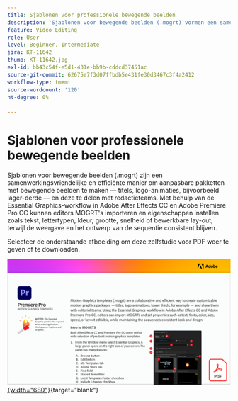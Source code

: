 ```yaml
---
title: Sjablonen voor professionele bewegende beelden
description: 'Sjablonen voor bewegende beelden (.mogrt) vormen een samenwerkingsvriendelijke en efficiënte manier om aanpasbare pakketten voor bewegende beelden te maken: titels, logo-animaties, minder derden, en deze te delen met redactieteams'
feature: Video Editing
role: User
level: Beginner, Intermediate
jira: KT-11642
thumb: KT-11642.jpg
exl-id: bb43c54f-e5d1-431e-bb9b-cddcd37451ac
source-git-commit: 62675e7f3d07ffbdb5e431fe30d3467c3f4a2412
workflow-type: tm+mt
source-wordcount: '120'
ht-degree: 0%

---
```


# Sjablonen voor professionele bewegende beelden

Sjablonen voor bewegende beelden (.mogrt) zijn een samenwerkingsvriendelijke en efficiënte manier om aanpasbare pakketten met bewegende beelden te maken — titels, logo-animaties, bijvoorbeeld lager-derde — en deze te delen met redactieteams. Met behulp van de Essential Graphics-workflow in Adobe After Effects CC en Adobe Premiere Pro CC kunnen editors MOGRT&#39;s importeren en eigenschappen instellen zoals tekst, lettertypen, kleur, grootte, snelheid of bewerkbare lay-out, terwijl de weergave en het ontwerp van de sequentie consistent blijven.

Selecteer de onderstaande afbeelding om deze zelfstudie voor PDF weer te geven of te downloaden.

[![ Eerste paginabeeld van leerprogramma ](assets/MORGTs.png){width="680"}](assets/Adobe-Premiere-Pro-Motion-Graphics-Templates.pdf){target="blank"}
